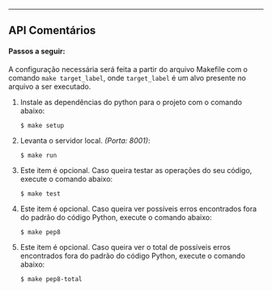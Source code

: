 ---------------
API Comentários
--------------- 

#### Passos a seguir:

A configuração necessária será feita a partir do arquivo Makefile com o comando `make target_label`, onde `target_label` é um alvo presente no arquivo a ser executado.

1. Instale as dependências do python para o projeto com o comando abaixo:

	```
	$ make setup
	```

2. Levanta o servidor local. _(Porta: 8001)_:

	```
	$ make run
	```

3. Este item é opcional. Caso queira testar as operações do seu código, execute o comando abaixo:

	```
	$ make test
	```

4. Este item é opcional. Caso queira ver possíveis erros encontrados fora do padrão do código Python, execute o comando abaixo:

	```
	$ make pep8
	```

5. Este item é opcional. Caso queira ver o total de possíveis erros encontrados fora do padrão do código Python, execute o comando abaixo:

	```
	$ make pep8-total
	```
